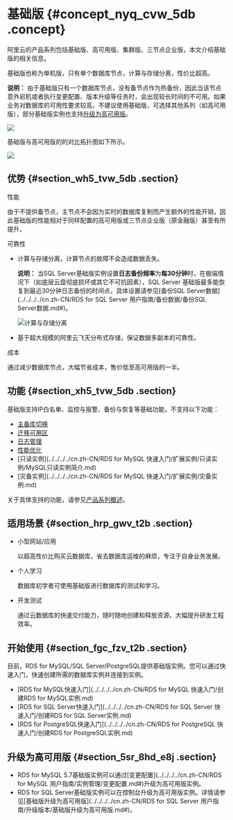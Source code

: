 # 基础版 {#concept_nyq_cvw_5db .concept}

阿里云的产品系列包括基础版、高可用版、集群版、三节点企业版，本文介绍基础版的相关信息。

基础版也称为单机版，只有单个数据库节点，计算与存储分离，性价比超高。

**说明：** 由于基础版只有一个数据库节点，没有备节点作为热备份，因此当该节点意外宕机或者执行变更配置、版本升级等任务时，会出现较长时间的不可用。如果业务对数据库的可用性要求较高，不建议使用基础版，可选择其他系列（如高可用版），部分基础版实例也支持[升级为高可用版](#section_5sr_8hd_e8j)。

![](http://static-aliyun-doc.oss-cn-hangzhou.aliyuncs.com/assets/img/7788/156879129754372_zh-CN.png)

基础版与高可用版的的对比拓扑图如下所示。

![](http://static-aliyun-doc.oss-cn-hangzhou.aliyuncs.com/assets/img/7788/15687912971359_zh-CN.png)

## 优势 {#section_wh5_tvw_5db .section}

性能

由于不提供备节点，主节点不会因为实时的数据库复制而产生额外的性能开销，因此基础版的性能相对于同样配置的高可用版或三节点企业版（原金融版）甚至有所提升。

可靠性

-   计算与存储分离，计算节点的故障不会造成数据丢失。

    **说明：** 当SQL Server基础版实例设置**日志备份频率**为**每30分钟**时，在极端情况下（如底层云盘彻底损坏或其它不可抗因素），SQL Server 基础版最多能恢复到最近30分钟日志备份的时间点，具体设置请参见[备份SQL Server数据](../../../../cn.zh-CN/RDS for SQL Server 用户指南/备份数据/备份SQL Server数据.md#)。

    ![计算与存储分离](http://static-aliyun-doc.oss-cn-hangzhou.aliyuncs.com/assets/img/7788/156879129746129_zh-CN.png)

-   基于超大规模的阿里云飞天分布式存储，保证数据多副本的可靠性。

成本

通过减少数据库节点，大幅节省成本，售价低至高可用版的一半。

## 功能 {#section_xh5_tvw_5db .section}

基础版支持IP白名单、监控与报警、备份与恢复等基础功能，不支持以下功能：

-   [主备库切换](../../../../cn.zh-CN/用户指南/实例管理/切换主备实例.md)
-   [迁移可用区](../../../../cn.zh-CN/用户指南/实例管理/迁移可用区.md)
-   [日志管理](../../../../cn.zh-CN/用户指南/日志管理.md)
-   [性能优化](../../../../cn.zh-CN/用户指南/性能优化.md)
-   [只读实例](../../../../cn.zh-CN/RDS for MySQL 快速入门/扩展实例/只读实例/MySQL只读实例简介.md)
-   [灾备实例](../../../../cn.zh-CN/RDS for MySQL 快速入门/扩展实例/灾备实例.md)

关于具体支持的功能，请参见[产品系列概述](cn.zh-CN/云数据库RDS简介/产品系列/产品系列概述.md)。

## 适用场景 {#section_hrp_gwv_t2b .section}

-   小型网站/应用

    以超高性价比购买云数据库，省去数据库运维的麻烦，专注于自身业务发展。

-   个人学习

    数据库初学者可使用基础版进行数据库的测试和学习。

-   开发测试

    通过云数据库的快速交付能力，随时随地创建和释放资源，大幅提升研发工程效率。


## 开始使用 {#section_fgc_fzv_t2b .section}

目前，RDS for MySQL/SQL Server/PostgreSQL提供基础版实例。您可以通过快速入门，快速创建所需的数据库实例并连接到实例。

-   [RDS for MySQL快速入门](../../../../cn.zh-CN/RDS for MySQL 快速入门/创建RDS for MySQL实例.md)
-   [RDS for SQL Server快速入门](../../../../cn.zh-CN/RDS for SQL Server 快速入门/创建RDS for SQL Server实例.md)
-   [RDS for PostgreSQL快速入门](../../../../cn.zh-CN/RDS for PostgreSQL 快速入门/创建RDS for PostgreSQL实例.md)

## 升级为高可用版 {#section_5sr_8hd_e8j .section}

-   RDS for MySQL 5.7基础版实例可以通过[变更配置](../../../../cn.zh-CN/RDS for MySQL 用户指南/实例管理/变更配置.md#)升级为高可用版实例。
-   RDS for SQL Server基础版实例可以在控制台升级为高可用版实例。详情请参见[基础版升级为高可用版](../../../../cn.zh-CN/RDS for SQL Server 用户指南/升级版本/基础版升级为高可用版.md#)。

